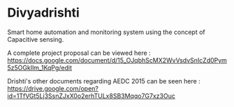 # Divyadrishti
Smart home automation and monitoring system using the concept of Capacitive sensing.

A complete project proposal can be viewed here : 
https://docs.google.com/document/d/15_OJqbhScMX2WvVsdvSnIcZd0Pym5z5OGkIlm_1KqPg/edit

Drishti's other documents regarding AEDC 2015 can be seen here :
https://drive.google.com/open?id=1TfVGt5Lj3SsnZJxX0o2erhTULx8SB3Mqqo7G7xz3Ouc
